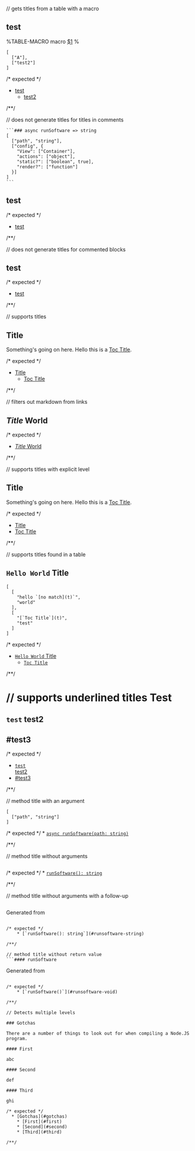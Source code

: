 // gets titles from a table with a macro
## test

%TABLE-MACRO macro
[$1](t)
%
```table macro
[
  ["A"],
  ["test2"]
]
```

/* expected */
- [test](#test)
  * [test2](#test2)

/**/

// does not generate titles for titles in comments
````
```### async runSoftware => string
[
  ["path", "string"],
  ["config", {
    "View": ["Container"],
    "actions": ["object"],
    "static?": ["boolean", true],
    "render?": ["function"]
  }]
]
```
````
## test

/* expected */
- [test](#test)

/**/

// does not generate titles for commented blocks
<!--
## Hello World
 -->
## test

/* expected */
- [test](#test)

/**/

// supports titles
## Title
 Something's going on here.
 Hello this is a [Toc Title](t).

/* expected */
- [Title](#title)
  * [Toc Title](#toc-title)

/**/

// filters out markdown from links
## _Title_ World

/* expected */
- [_Title_ World](#title-world)

/**/

// supports titles with explicit level

## Title
 Something's going on here.
 Hello this is a [Toc Title](##).

/* expected */
- [Title](#title)
- [Toc Title](#toc-title)

/**/

// supports titles found in a table
## `Hello World` Title
```table
[
  [
    "hello `[no match](t)`",
    "world"
  ],
  [
    "[`Toc Title`](t)",
    "test"
  ]
]
```

/* expected */
- [`Hello World` Title](#hello-world-title)
  * [`Toc Title`](#toc-title)

/**/

// supports underlined titles
Test
====
 `test`
test2
-----
 #test3
-----

/* expected */
- [`test`<br/>test2](#testtest2)
- [#test3](#test3)

/**/

// method title with an argument
```#### async runSoftware
[
  ["path", "string"]
]
```

/* expected */
    * [`async runSoftware(path: string)`](#async-runsoftwarepath-string-void)

/**/

// method title without arguments
```#### runSoftware => string
```

/* expected */
    * [`runSoftware(): string`](#runsoftware-string)

/**/

// method title without arguments with a follow-up
```#### runSoftware => string
```

Generated from
```

/* expected */
    * [`runSoftware(): string`](#runsoftware-string)

/**/

// method title without return value
```#### runSoftware
```

Generated from
```

/* expected */
    * [`runSoftware()`](#runsoftware-void)

/**/

// Detects multiple levels

### Gotchas

There are a number of things to look out for when compiling a Node.JS program.

#### First

abc

#### Second

def

#### Third

ghi

/* expected */
  * [Gotchas](#gotchas)
    * [First](#first)
    * [Second](#second)
    * [Third](#third)

/**/